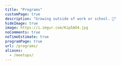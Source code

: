 ```yaml
---
title: "Programs"
customPage: true
description: "Growing outside of work or school. 🌱"
hideImage: true
image: https://i.imgur.com/Kip5AO4.jpg
noComments: true
noTimeEstimate: true
programPage: true
url: /programs/
aliases:
  - /meetups/
---
```

